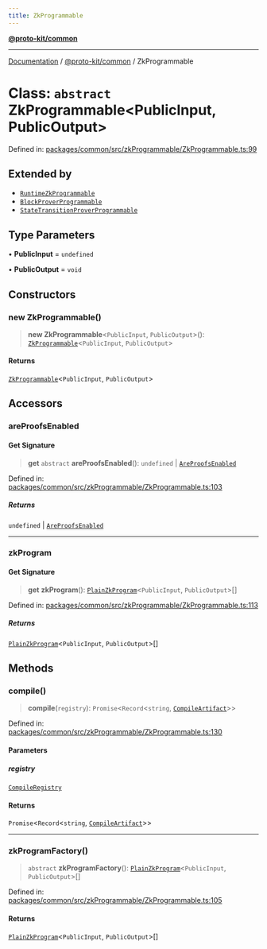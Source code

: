 ```yaml
---
title: ZkProgrammable
---
```


[**@proto-kit/common**](../README.md)

***

[Documentation](../../../README.md) / [@proto-kit/common](../README.md) / ZkProgrammable

# Class: `abstract` ZkProgrammable\<PublicInput, PublicOutput\>

Defined in: [packages/common/src/zkProgrammable/ZkProgrammable.ts:99](https://github.com/proto-kit/framework/blob/4d6b3b6da51b3edee0fbf25ce72c1f59ec61e891/packages/common/src/zkProgrammable/ZkProgrammable.ts#L99)

## Extended by

- [`RuntimeZkProgrammable`](../../module/classes/RuntimeZkProgrammable.md)
- [`BlockProverProgrammable`](../../protocol/classes/BlockProverProgrammable.md)
- [`StateTransitionProverProgrammable`](../../protocol/classes/StateTransitionProverProgrammable.md)

## Type Parameters

• **PublicInput** = `undefined`

• **PublicOutput** = `void`

## Constructors

### new ZkProgrammable()

> **new ZkProgrammable**\<`PublicInput`, `PublicOutput`\>(): [`ZkProgrammable`](ZkProgrammable.md)\<`PublicInput`, `PublicOutput`\>

#### Returns

[`ZkProgrammable`](ZkProgrammable.md)\<`PublicInput`, `PublicOutput`\>

## Accessors

### areProofsEnabled

#### Get Signature

> **get** `abstract` **areProofsEnabled**(): `undefined` \| [`AreProofsEnabled`](../interfaces/AreProofsEnabled.md)

Defined in: [packages/common/src/zkProgrammable/ZkProgrammable.ts:103](https://github.com/proto-kit/framework/blob/4d6b3b6da51b3edee0fbf25ce72c1f59ec61e891/packages/common/src/zkProgrammable/ZkProgrammable.ts#L103)

##### Returns

`undefined` \| [`AreProofsEnabled`](../interfaces/AreProofsEnabled.md)

***

### zkProgram

#### Get Signature

> **get** **zkProgram**(): [`PlainZkProgram`](../interfaces/PlainZkProgram.md)\<`PublicInput`, `PublicOutput`\>[]

Defined in: [packages/common/src/zkProgrammable/ZkProgrammable.ts:113](https://github.com/proto-kit/framework/blob/4d6b3b6da51b3edee0fbf25ce72c1f59ec61e891/packages/common/src/zkProgrammable/ZkProgrammable.ts#L113)

##### Returns

[`PlainZkProgram`](../interfaces/PlainZkProgram.md)\<`PublicInput`, `PublicOutput`\>[]

## Methods

### compile()

> **compile**(`registry`): `Promise`\<`Record`\<`string`, [`CompileArtifact`](../interfaces/CompileArtifact.md)\>\>

Defined in: [packages/common/src/zkProgrammable/ZkProgrammable.ts:130](https://github.com/proto-kit/framework/blob/4d6b3b6da51b3edee0fbf25ce72c1f59ec61e891/packages/common/src/zkProgrammable/ZkProgrammable.ts#L130)

#### Parameters

##### registry

[`CompileRegistry`](CompileRegistry.md)

#### Returns

`Promise`\<`Record`\<`string`, [`CompileArtifact`](../interfaces/CompileArtifact.md)\>\>

***

### zkProgramFactory()

> `abstract` **zkProgramFactory**(): [`PlainZkProgram`](../interfaces/PlainZkProgram.md)\<`PublicInput`, `PublicOutput`\>[]

Defined in: [packages/common/src/zkProgrammable/ZkProgrammable.ts:105](https://github.com/proto-kit/framework/blob/4d6b3b6da51b3edee0fbf25ce72c1f59ec61e891/packages/common/src/zkProgrammable/ZkProgrammable.ts#L105)

#### Returns

[`PlainZkProgram`](../interfaces/PlainZkProgram.md)\<`PublicInput`, `PublicOutput`\>[]
